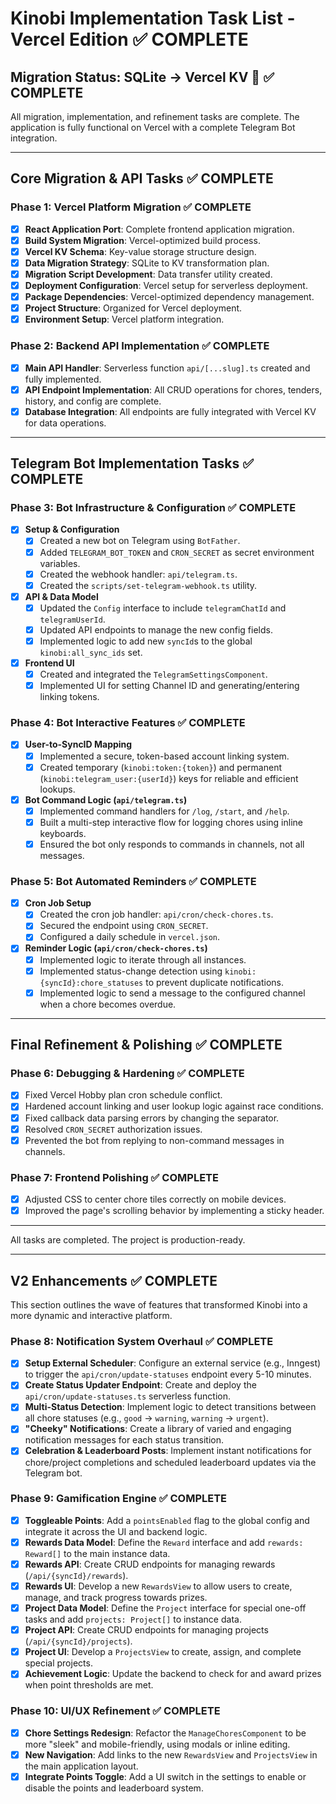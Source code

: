 # Kinobi Implementation Task List - Vercel Edition ✅ COMPLETE

## Migration Status: SQLite → Vercel KV 🚀 ✅ COMPLETE
All migration, implementation, and refinement tasks are complete. The application is fully functional on Vercel with a complete Telegram Bot integration.

---

## Core Migration & API Tasks ✅ COMPLETE

### Phase 1: Vercel Platform Migration ✅ COMPLETE
- [x] **React Application Port**: Complete frontend application migration.
- [x] **Build System Migration**: Vercel-optimized build process.
- [x] **Vercel KV Schema**: Key-value storage structure design.
- [x] **Data Migration Strategy**: SQLite to KV transformation plan.
- [x] **Migration Script Development**: Data transfer utility created.
- [x] **Deployment Configuration**: Vercel setup for serverless deployment.
- [x] **Package Dependencies**: Vercel-optimized dependency management.
- [x] **Project Structure**: Organized for Vercel deployment.
- [x] **Environment Setup**: Vercel platform integration.

### Phase 2: Backend API Implementation ✅ COMPLETE
- [x] **Main API Handler**: Serverless function `api/[...slug].ts` created and fully implemented.
- [x] **API Endpoint Implementation**: All CRUD operations for chores, tenders, history, and config are complete.
- [x] **Database Integration**: All endpoints are fully integrated with Vercel KV for data operations.

---

## Telegram Bot Implementation Tasks ✅ COMPLETE

### Phase 3: Bot Infrastructure & Configuration ✅ COMPLETE
- [x] **Setup & Configuration**
    - [x] Created a new bot on Telegram using `BotFather`.
    - [x] Added `TELEGRAM_BOT_TOKEN` and `CRON_SECRET` as secret environment variables.
    - [x] Created the webhook handler: `api/telegram.ts`.
    - [x] Created the `scripts/set-telegram-webhook.ts` utility.
- [x] **API & Data Model**
    - [x] Updated the `Config` interface to include `telegramChatId` and `telegramUserId`.
    - [x] Updated API endpoints to manage the new config fields.
    - [x] Implemented logic to add new `syncId`s to the global `kinobi:all_sync_ids` set.
- [x] **Frontend UI**
    - [x] Created and integrated the `TelegramSettingsComponent`.
    - [x] Implemented UI for setting Channel ID and generating/entering linking tokens.

### Phase 4: Bot Interactive Features ✅ COMPLETE
- [x] **User-to-SyncID Mapping**
    - [x] Implemented a secure, token-based account linking system.
    - [x] Created temporary (`kinobi:token:{token}`) and permanent (`kinobi:telegram_user:{userId}`) keys for reliable and efficient lookups.
- [x] **Bot Command Logic (`api/telegram.ts`)**
    - [x] Implemented command handlers for `/log`, `/start`, and `/help`.
    - [x] Built a multi-step interactive flow for logging chores using inline keyboards.
    - [x] Ensured the bot only responds to commands in channels, not all messages.

### Phase 5: Bot Automated Reminders ✅ COMPLETE
- [x] **Cron Job Setup**
    - [x] Created the cron job handler: `api/cron/check-chores.ts`.
    - [x] Secured the endpoint using `CRON_SECRET`.
    - [x] Configured a daily schedule in `vercel.json`.
- [x] **Reminder Logic (`api/cron/check-chores.ts`)**
    - [x] Implemented logic to iterate through all instances.
    - [x] Implemented status-change detection using `kinobi:{syncId}:chore_statuses` to prevent duplicate notifications.
    - [x] Implemented logic to send a message to the configured channel when a chore becomes overdue.

---

## Final Refinement & Polishing ✅ COMPLETE

### Phase 6: Debugging & Hardening ✅ COMPLETE
- [x] Fixed Vercel Hobby plan cron schedule conflict.
- [x] Hardened account linking and user lookup logic against race conditions.
- [x] Fixed callback data parsing errors by changing the separator.
- [x] Resolved `CRON_SECRET` authorization issues.
- [x] Prevented the bot from replying to non-command messages in channels.

### Phase 7: Frontend Polishing ✅ COMPLETE
- [x] Adjusted CSS to center chore tiles correctly on mobile devices.
- [x] Improved the page's scrolling behavior by implementing a sticky header.

---
All tasks are completed. The project is production-ready.

---

## V2 Enhancements ✅ COMPLETE

This section outlines the wave of features that transformed Kinobi into a more dynamic and interactive platform.

### Phase 8: Notification System Overhaul ✅ COMPLETE
- [x] **Setup External Scheduler**: Configure an external service (e.g., Inngest) to trigger the `api/cron/update-statuses` endpoint every 5-10 minutes.
- [x] **Create Status Updater Endpoint**: Create and deploy the `api/cron/update-statuses.ts` serverless function.
- [x] **Multi-Status Detection**: Implement logic to detect transitions between all chore statuses (e.g., `good` -> `warning`, `warning` -> `urgent`).
- [x] **"Cheeky" Notifications**: Create a library of varied and engaging notification messages for each status transition.
- [x] **Celebration & Leaderboard Posts**: Implement instant notifications for chore/project completions and scheduled leaderboard updates via the Telegram bot.

### Phase 9: Gamification Engine ✅ COMPLETE
- [x] **Toggleable Points**: Add a `pointsEnabled` flag to the global config and integrate it across the UI and backend logic.
- [x] **Rewards Data Model**: Define the `Reward` interface and add `rewards: Reward[]` to the main instance data.
- [x] **Rewards API**: Create CRUD endpoints for managing rewards (`/api/{syncId}/rewards`).
- [x] **Rewards UI**: Develop a new `RewardsView` to allow users to create, manage, and track progress towards prizes.
- [x] **Project Data Model**: Define the `Project` interface for special one-off tasks and add `projects: Project[]` to instance data.
- [x] **Project API**: Create CRUD endpoints for managing projects (`/api/{syncId}/projects`).
- [x] **Project UI**: Develop a `ProjectsView` to create, assign, and complete special projects.
- [x] **Achievement Logic**: Update the backend to check for and award prizes when point thresholds are met.

### Phase 10: UI/UX Refinement ✅ COMPLETE
- [x] **Chore Settings Redesign**: Refactor the `ManageChoresComponent` to be more "sleek" and mobile-friendly, using modals or inline editing.
- [x] **New Navigation**: Add links to the new `RewardsView` and `ProjectsView` in the main application layout.
- [x] **Integrate Points Toggle**: Add a UI switch in the settings to enable or disable the points and leaderboard system.